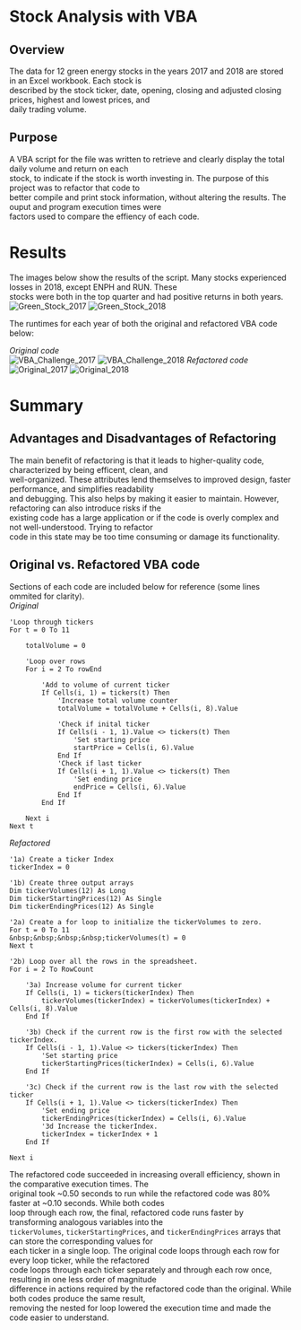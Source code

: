 # Stock Analysis with VBA

## Overview
The data for 12 green energy stocks in the years 2017 and 2018 are stored in an Excel workbook. Each stock is  
described by the stock ticker, date, opening, closing and adjusted closing prices, highest and lowest prices, and  
daily trading volume.  
  
## Purpose
A VBA script for the file was written to retrieve and clearly display the total daily volume and return on each  
stock, to indicate if the stock is worth investing in. The purpose of this project was to refactor that code to  
better compile and print stock information, without altering the results. The ouput and program execution times were  
factors used to compare the effiency of each code.  
  
# Results
The images below show the results of the script. Many stocks experienced losses in 2018, except ENPH and RUN. These  
stocks were both in the top quarter and had positive returns in both years.  
![Green_Stock_2017](Resources/Green_Stock_2017.png)
![Green_Stock_2018](Resources/Green_Stock_2018.png)
  
The runtimes for each year of both the original and refactored VBA code below:  
  
*Original code*  
![VBA_Challenge_2017](Resources/VBA_Challenge_2017.png)
![VBA_Challenge_2018](Resources/VBA_Challenge_2018.png)
*Refactored code*  
![Original_2017](Resources/Original_2017.png)
![Original_2018](Resources/Original_2018.png)
  
# Summary
  
## Advantages and Disadvantages of Refactoring
The main benefit of refactoring is that it leads to higher-quality code, characterized by being efficent, clean, and  
well-organized. These attributes lend themselves to improved design, faster performance, and simplifies readability  
and debugging. This also helps by making it easier to maintain. However, refactoring can also introduce risks if the  
existing code has a large application or if the code is overly complex and not well-understood. Trying to refactor  
code in this state may be too time consuming or damage its functionality.  
  
## Original vs. Refactored VBA code
Sections of each code are included below for reference (some lines ommited for clarity).  
*Original*
```
'Loop through tickers  
For t = 0 To 11  
  
    totalVolume = 0  
  
    'Loop over rows  
    For i = 2 To rowEnd  
  
        'Add to volume of current ticker  
        If Cells(i, 1) = tickers(t) Then  
            'Increase total volume counter  
            totalVolume = totalVolume + Cells(i, 8).Value  
  
            'Check if inital ticker  
            If Cells(i - 1, 1).Value <> tickers(t) Then  
                'Set starting price  
                startPrice = Cells(i, 6).Value  
            End If  
            'Check if last ticker  
            If Cells(i + 1, 1).Value <> tickers(t) Then  
                'Set ending price  
                endPrice = Cells(i, 6).Value  
            End If  
        End If  
  
    Next i  
Next t
```
*Refactored*
```
'1a) Create a ticker Index  
tickerIndex = 0  
  
'1b) Create three output arrays  
Dim tickerVolumes(12) As Long  
Dim tickerStartingPrices(12) As Single  
Dim tickerEndingPrices(12) As Single  
  
'2a) Create a for loop to initialize the tickerVolumes to zero.  
For t = 0 To 11  
&nbsp;&nbsp;&nbsp;&nbsp;tickerVolumes(t) = 0  
Next t  
  
'2b) Loop over all the rows in the spreadsheet.  
For i = 2 To RowCount  
  
    '3a) Increase volume for current ticker  
    If Cells(i, 1) = tickers(tickerIndex) Then  
        tickerVolumes(tickerIndex) = tickerVolumes(tickerIndex) + Cells(i, 8).Value  
    End If  
  
    '3b) Check if the current row is the first row with the selected tickerIndex.  
    If Cells(i - 1, 1).Value <> tickers(tickerIndex) Then  
        'Set starting price  
        tickerStartingPrices(tickerIndex) = Cells(i, 6).Value  
    End If  
  
    '3c) Check if the current row is the last row with the selected ticker  
    If Cells(i + 1, 1).Value <> tickers(tickerIndex) Then  
        'Set ending price  
        tickerEndingPrices(tickerIndex) = Cells(i, 6).Value  
        '3d Increase the tickerIndex.  
        tickerIndex = tickerIndex + 1  
    End If  
  
Next i  
```
The refactored code succeeded in increasing overall efficiency, shown in the comparative execution times. The  
original took ~0.50 seconds  to run while the  refactored code was 80% faster at ~0.10 seconds. While both codes  
loop through each row, the final, refactored code runs faster by transforming analogous variables into the  
`tickerVolumes`, `tickerStartingPrices`, and `tickerEndingPrices` arrays that can store the corresponding values for  
each ticker in a single loop. The original code loops through each row for every loop ticker, while the refactored  
code loops through each ticker separately and through each row once, resulting in one less order of magnitude  
difference in actions required by the refactored code than the original. While both codes produce the same result,  
removing the nested for loop lowered the execution time and made the code easier to understand.
